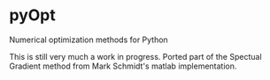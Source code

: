 pyOpt
=====

Numerical optimization methods for Python

This is still very much a work in progress. 
Ported part of the Spectual Gradient method from Mark Schmidt's matlab implementation.
